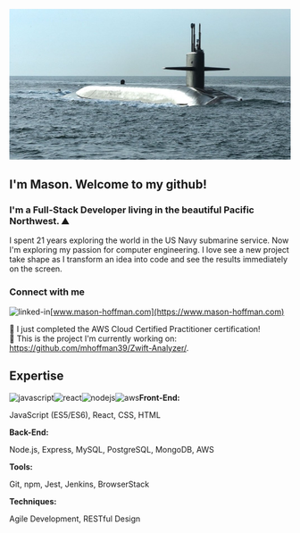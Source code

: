 ![Sub picture](https://github.com/mhoffman39/mhoffman39/blob/main/140628-N-QO773-025-slider.jpeg)


## I'm Mason. Welcome to my github!

### I'm a Full-Stack Developer living in the beautiful Pacific Northwest. ⛰

I spent 21 years exploring the world in the US Navy submarine service. Now I'm exploring my passion for computer engineering. I love see a new project take shape as I transform an idea into code and see the results immediately on the screen.  

### Connect with me
[www.mason-hoffman.com](https://www.mason-hoffman.com) [<img align="left" alt="linked-in" src="https://img.shields.io/badge/linkedin-%230077B5.svg?&style=for-the-badge&logo=linkedin&logoColor=white" />](https://www.linkedin.com/in/mason-hoffman)


🎉 I just completed the AWS Cloud Certified Practitioner certification!  
🔭 This is the project I'm currently working on: https://github.com/mhoffman39/Zwift-Analyzer/. 
<!-- 🌱 I’m currently learning WCAG and blockchain!  -->

## Expertise
<img align="left" alt="javascript" src="https://img.shields.io/badge/JavaScript%20-%0c18c2.svg?&style=for-the-badge&logo=JavaScript&logoColor=%2361DAFB" />
<img align="left" alt="react" src="https://img.shields.io/badge/react%20-%2320232a.svg?&style=for-the-badge&logo=react&logoColor=%2361DAFB" />
<img align="left" alt="nodejs" src="https://img.shields.io/badge/node.js%20-%2343853D.svg?&style=for-the-badge&logo=node.js&logoColor=white" />
<img align="left" alt="aws" src="https://img.shields.io/badge/Amazon%20AWS-%23232F3E?logo=amazon-aws&logoColor=white&style=for-the-badge" />


**Front-End:**

JavaScript (ES5/ES6), React, CSS, HTML

**Back-End:**

Node.js, Express, MySQL, PostgreSQL, MongoDB, AWS

**Tools:**

Git, npm, Jest, Jenkins, BrowserStack

**Techniques:**

Agile Development, RESTful Design

<!--
**earthlymeg/earthlymeg** is a ✨ _special_ ✨ repository because its `README.md` (this file) appears on your GitHub profile.

Here are some ideas to get you started:

- 🔭 I’m currently working on ...
- 🌱 I’m currently learning ...![me](https://user-images.githubusercontent.com/65035613/123011410-8aeb9600-d37d-11eb-93cf-f6769fbb8e15.jpg)

- 👯 I’m looking to collaborate on ...
- 🤔 I’m looking for help with ...
- 💬 Ask me about ...
- 📫 How to reach me: ...
- 😄 Pronouns: ...
- ⚡ Fun fact: ...
-->
